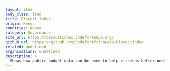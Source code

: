 ```yaml
---
layout: item
body_class: item
title: Biscuit Index
origin: Kenya
countries: Kenya
category: Governance
site_url: https://biscuitindex.codeforkenya.org/
github_url: https://github.com/CodeForAfricaLabs/BiscuitIndex
related: undefined
organisations: undefined
description: >
  Shows how public budget data can be used to help citizens better understand how governments spend tax money
---
```

